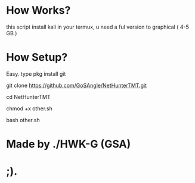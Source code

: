 # How Works?

this script install kali in your termux, u need a ful version to graphical ( 4-5 GB )

# How Setup?

Easy. type pkg install git

git clone https://github.com/GoSAngle/NetHunterTMT.git

cd NetHunterTMT

chmod +x other.sh 

bash other.sh

# Made by  ./HWK-G (GSA)
# ;).
